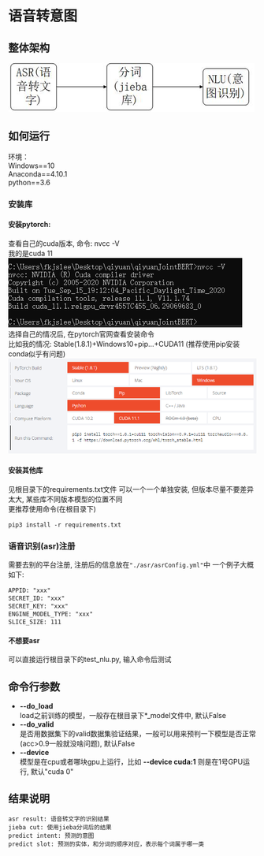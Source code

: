 # 语音转意图

## 整体架构
![图片](https://github.com/fkjslee/github_image/blob/main/pic4.jpg)

## 如何运行
环境：  
Windows==10  
Anaconda==4.10.1  
python==3.6
### 安装库
#### 安装pytorch:
查看自己的cuda版本, 命令: nvcc -V  
我的是cuda 11  
![图片](https://github.com/fkjslee/github_image/blob/main/pic5.png)  
选择自己的情况后, 在pytorch官网查看安装命令  
比如我的情况: Stable(1.8.1)+Windows10+pip...+CUDA11 (推荐使用pip安装 conda似乎有问题)  
![图片](https://github.com/fkjslee/github_image/blob/main/pic6.png)
#### 安装其他库
见根目录下的requirements.txt文件
可以一个一个单独安装, 但版本尽量不要差异太大, 某些库不同版本模型的位置不同  
更推荐使用命令(在根目录下)
```
pip3 install -r requirements.txt  
```
### 语音识别(asr)注册
需要去别的平台注册, 注册后的信息放在```"./asr/asrConfig.yml"```中
一个例子大概如下:
```
APPID: "xxx"
SECRET_ID: "xxx"
SECRET_KEY: "xxx"
ENGINE_MODEL_TYPE: "xxx"
SLICE_SIZE: 111
```
#### 不想要asr
可以直接运行根目录下的test_nlu.py, 输入命令后测试

## 命令行参数
- **--do_load**  
    load之前训练的模型，一般存在根目录下*_model文件中, 默认False
- **--do_valid**  
  是否用数据集下的valid数据集验证结果，一般可以用来预判一下模型是否正常(acc>0.9一般就没啥问题), 默认False
- **--device**  
  模型是在cpu或者哪块gpu上运行，比如 **--device cuda:1** 则是在1号GPU运行, 默认"cuda 0"


## 结果说明
```
asr result: 语音转文字的识别结果
jieba cut: 使用jieba分词后的结果
predict intent: 预测的意图
predict slot: 预测的实体，和分词的顺序对应，表示每个词属于哪一类
```
